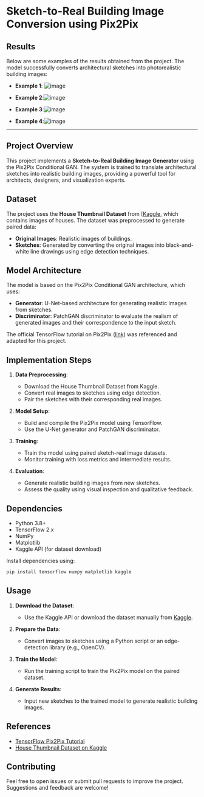 # Sketch-to-Real Building Image Conversion using Pix2Pix

## Results
Below are some examples of the results obtained from the project. The model successfully converts architectural sketches into photorealistic building images:
- **Example 1**: ![image](https://github.com/user-attachments/assets/d09de296-1fc8-41f2-96f6-579abd6876e2)

- **Example 2**:![image](https://github.com/user-attachments/assets/d098f487-4e22-4f9d-8e85-b20fe127e0a0)

- **Example 3**:![image](https://github.com/user-attachments/assets/9d805a6d-c326-4c4a-8d71-5b4df769c723)

- **Example 4**:![image](https://github.com/user-attachments/assets/d059d645-ed09-403c-a77e-61ec3f85de2a)

---

## Project Overview
This project implements a **Sketch-to-Real Building Image Generator** using the Pix2Pix Conditional GAN. The system is trained to translate architectural sketches into realistic building images, providing a powerful tool for architects, designers, and visualization experts.

## Dataset
The project uses the **House Thumbnail Dataset** from [[Kaggle](https://www.kaggle.com/](https://www.kaggle.com/datasets/ramiromep/house-thumbnail)), which contains images of houses. The dataset was preprocessed to generate paired data:
- **Original Images**: Realistic images of buildings.
- **Sketches**: Generated by converting the original images into black-and-white line drawings using edge detection techniques.

## Model Architecture
The model is based on the Pix2Pix Conditional GAN architecture, which uses:
- **Generator**: U-Net-based architecture for generating realistic images from sketches.
- **Discriminator**: PatchGAN discriminator to evaluate the realism of generated images and their correspondence to the input sketch.

The official TensorFlow tutorial on Pix2Pix ([link](https://www.tensorflow.org/tutorials/generative/pix2pix)) was referenced and adapted for this project.

## Implementation Steps
1. **Data Preprocessing**:
   - Download the House Thumbnail Dataset from Kaggle.
   - Convert real images to sketches using edge detection.
   - Pair the sketches with their corresponding real images.

2. **Model Setup**:
   - Build and compile the Pix2Pix model using TensorFlow.
   - Use the U-Net generator and PatchGAN discriminator.

3. **Training**:
   - Train the model using paired sketch-real image datasets.
   - Monitor training with loss metrics and intermediate results.

4. **Evaluation**:
   - Generate realistic building images from new sketches.
   - Assess the quality using visual inspection and qualitative feedback.

## Dependencies
- Python 3.8+
- TensorFlow 2.x
- NumPy
- Matplotlib
- Kaggle API (for dataset download)

Install dependencies using:
```bash
pip install tensorflow numpy matplotlib kaggle
```

## Usage
1. **Download the Dataset**:
   - Use the Kaggle API or download the dataset manually from [Kaggle]([https://www.kaggle.com/](https://www.kaggle.com/datasets/ramiromep/house-thumbnail)).

2. **Prepare the Data**:
   - Convert images to sketches using a Python script or an edge-detection library (e.g., OpenCV).

3. **Train the Model**:
   - Run the training script to train the Pix2Pix model on the paired dataset.

4. **Generate Results**:
   - Input new sketches to the trained model to generate realistic building images.

## References
- [TensorFlow Pix2Pix Tutorial](https://www.tensorflow.org/tutorials/generative/pix2pix)
- [House Thumbnail Dataset on Kaggle](https://www.kaggle.com/)

## Contributing
Feel free to open issues or submit pull requests to improve the project. Suggestions and feedback are welcome!
